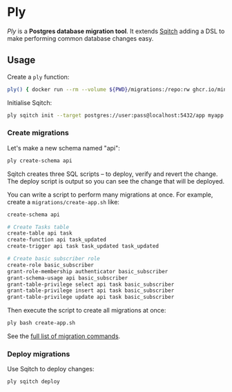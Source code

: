# Ply

_Ply_ is a **Postgres database migration tool**. It extends
[Sqitch](https://sqitch.org/) adding a DSL to make performing common database
changes easy.

## Usage

Create a `ply` function:

```sh
ply() { docker run --rm --volume ${PWD}/migrations:/repo:rw ghcr.io/minibasehq/ply bash -c "$*" }
```

Initialise Sqitch:

```sh
ply sqitch init --target postgres://user:pass@localhost:5432/app myapp
```

### Create migrations

Let's make a new schema named "api":

```sh
ply create-schema api
```

Sqitch creates three SQL scripts – to deploy, verify and revert the change. The
deploy script is output so you can see the change that will be deployed.

You can write a script to perform many migrations at once. For example, create
a `migrations/create-app.sh` like:

```sh
create-schema api

# Create Tasks table
create-table api task
create-function api task_updated
create-trigger api task task_updated task_updated

# Create basic subscriber role
create-role basic_subscriber
grant-role-membership authenticator basic_subscriber
grant-schema-usage api basic_subscriber
grant-table-privilege select api task basic_subscriber
grant-table-privilege insert api task basic_subscriber
grant-table-privilege update api task basic_subscriber
```

Then execute the script to create all migrations at once:

```sh
ply bash create-app.sh
```

See the [full list of migration commands](wiki).

### Deploy migrations

Use Sqitch to deploy changes:

```sh
ply sqitch deploy
```
